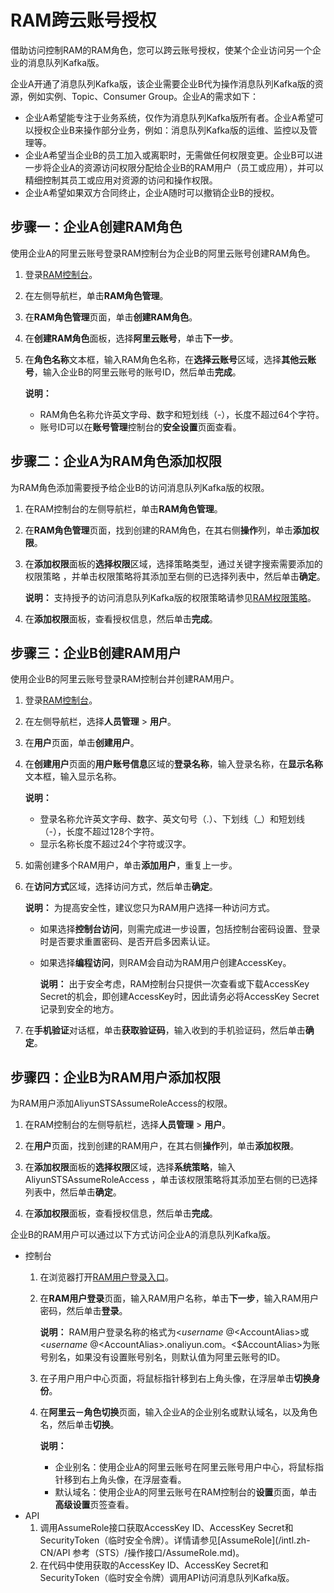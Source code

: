 # RAM跨云账号授权

借助访问控制RAM的RAM角色，您可以跨云账号授权，使某个企业访问另一个企业的消息队列Kafka版。

企业A开通了消息队列Kafka版，该企业需要企业B代为操作消息队列Kafka版的资源，例如实例、Topic、Consumer Group。企业A的需求如下：

-   企业A希望能专注于业务系统，仅作为消息队列Kafka版所有者。企业A希望可以授权企业B来操作部分业务，例如：消息队列Kafka版的运维、监控以及管理等。
-   企业A希望当企业B的员工加入或离职时，无需做任何权限变更。企业B可以进一步将企业A的资源访问权限分配给企业B的RAM用户（员工或应用），并可以精细控制其员工或应用对资源的访问和操作权限。
-   企业A希望如果双方合同终止，企业A随时可以撤销企业B的授权。

## 步骤一：企业A创建RAM角色

使用企业A的阿里云账号登录RAM控制台为企业B的阿里云账号创建RAM角色。

1.  登录[RAM控制台](https://ram.console.aliyun.com/?spm=a2c4g.11186623.2.12.50234772TAoqT9)。

2.  在左侧导航栏，单击**RAM角色管理**。

3.  在**RAM角色管理**页面，单击**创建RAM角色**。

4.  在**创建RAM角色**面板，选择**阿里云账号**，单击**下一步**。

5.  在**角色名称**文本框，输入RAM角色名称，在**选择云账号**区域，选择**其他云账号**，输入企业B的阿里云账号的账号ID，然后单击**完成**。

    **说明：**

    -   RAM角色名称允许英文字母、数字和短划线（-），长度不超过64个字符。
    -   账号ID可以在**账号管理**控制台的**安全设置**页面查看。

## 步骤二：企业A为RAM角色添加权限

为RAM角色添加需要授予给企业B的访问消息队列Kafka版的权限。

1.  在RAM控制台的左侧导航栏，单击**RAM角色管理**。

2.  在**RAM角色管理**页面，找到创建的RAM角色，在其右侧**操作**列，单击**添加权限**。

3.  在**添加权限**面板的**选择权限**区域，选择策略类型，通过关键字搜索需要添加的权限策略 ，并单击权限策略将其添加至右侧的已选择列表中，然后单击**确定**。

    **说明：** 支持授予的访问消息队列Kafka版的权限策略请参见[RAM权限策略](/intl.zh-CN/权限控制/RAM权限策略.md)。

4.  在**添加权限**面板，查看授权信息，然后单击**完成**。


## 步骤三：企业B创建RAM用户

使用企业B的阿里云账号登录RAM控制台并创建RAM用户。

1.  登录[RAM控制台](http://ram.console.aliyun.com)。

2.  在左侧导航栏，选择**人员管理** \> **用户**。

3.  在**用户**页面，单击**创建用户**。

4.  在**创建用户**页面的**用户账号信息**区域的**登录名称**，输入登录名称，在**显示名称**文本框，输入显示名称。

    **说明：**

    -   登录名称允许英文字母、数字、英文句号（.）、下划线（\_）和短划线（-），长度不超过128个字符。
    -   显示名称长度不超过24个字符或汉字。
5.  如需创建多个RAM用户，单击**添加用户**，重复上一步。

6.  在**访问方式**区域，选择访问方式，然后单击**确定**。

    **说明：** 为提高安全性，建议您只为RAM用户选择一种访问方式。

    -   如果选择**控制台访问**，则需完成进一步设置，包括控制台密码设置、登录时是否要求重置密码、是否开启多因素认证。
    -   如果选择**编程访问**，则RAM会自动为RAM用户创建AccessKey。

        **说明：** 出于安全考虑，RAM控制台只提供一次查看或下载AccessKey Secret的机会，即创建AccessKey时，因此请务必将AccessKey Secret记录到安全的地方。

7.  在**手机验证**对话框，单击**获取验证码**，输入收到的手机验证码，然后单击**确定**。


## 步骤四：企业B为RAM用户添加权限

为RAM用户添加AliyunSTSAssumeRoleAccess的权限。

1.  在RAM控制台的左侧导航栏，选择**人员管理** \> **用户**。

2.  在**用户**页面，找到创建的RAM用户，在其右侧**操作**列，单击**添加权限**。

3.  在**添加权限**面板的**选择权限**区域，选择**系统策略**，输入AliyunSTSAssumeRoleAccess ，单击该权限策略将其添加至右侧的已选择列表中，然后单击**确定**。

4.  在**添加权限**面板，查看授权信息，然后单击**完成**。


企业B的RAM用户可以通过以下方式访问企业A的消息队列Kafka版。

-   控制台
    1.  在浏览器打开[RAM用户登录入口](https://signin.aliyun.com/login.htm)。
    2.  在**RAM用户登录**页面，输入RAM用户名称，单击**下一步**，输入RAM用户密码，然后单击**登录**。

        **说明：** RAM用户登录名称的格式为<$username\>@<$AccountAlias\>或<$username\>@<$AccountAlias\>.onaliyun.com。<$AccountAlias\>为账号别名，如果没有设置账号别名，则默认值为阿里云账号的ID。

    3.  在子用户用户中心页面，将鼠标指针移到右上角头像，在浮层单击**切换身份**。
    4.  在**阿里云－角色切换**页面，输入企业A的企业别名或默认域名，以及角色名，然后单击**切换**。

        **说明：**

        -   企业别名：使用企业A的阿里云账号在阿里云账号用户中心，将鼠标指针移到右上角头像，在浮层查看。
        -   默认域名：使用企业A的阿里云账号在RAM控制台的**设置**页面，单击**高级设置**页签查看。
-   API
    1.  调用AssumeRole接口获取AccessKey ID、AccessKey Secret和SecurityToken（临时安全令牌）。详情请参见[AssumeRole](/intl.zh-CN/API 参考（STS）/操作接口/AssumeRole.md)。
    2.  在代码中使用获取的AccessKey ID、AccessKey Secret和SecurityToken（临时安全令牌）调用API访问消息队列Kafka版。

